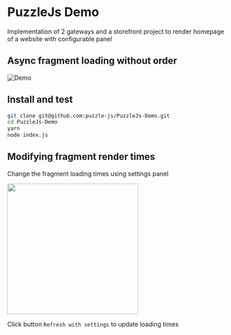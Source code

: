 # PuzzleJs Demo

Implementation of 2 gateways and a storefront project to render homepage of a website with configurable panel


## Async fragment loading without order

![Demo](https://media.giphy.com/media/9V1uzzopXQC4zOgyAV/giphy.gif)


## Install and test

```bash
git clone git@github.com:puzzle-js/PuzzleJs-Demo.git
cd PuzzleJs-Demo
yarn
node index.js
```

## Modifying fragment render times

Change the fragment loading times using settings panel

<img src="http://i67.tinypic.com/21mr9yt.jpg" width="300px"/>

Click button `Refresh with settings` to update loading times
